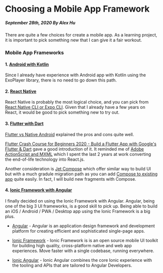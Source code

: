 # Choosing a Mobile App Framework
##### September 28th, 2020 By Alex Hu

There are quite a few choices for create a mobile app. As a learning project, it is important
to pick something new that I can give it a fair workout.

### Mobile App Frameworks

#### 1. [Android with Kotlin](https://developer.android.com/kotlin/)

Since I already have experience with Android app with Kotlin using the ExoPlayer library, there is no
need to go down this path.

#### 2. [React Native](https://reactnative.dev/)

React Native is probably the most logical choice, and you can pick from
[React Native CLI or Expo CLI](https://techstacker.com/react-native-expo-vs-react-native-cli-whats-the-difference/).
Given that I already have a few years on React, it would be good to pick something new to try out.

#### 3. [Flutter with Dart](https://flutter.dev/)

[Flutter vs Native Android](https://www.youtube.com/watch?v=xEA9vw8t4Ho) explained the pros and cons quite well.

[Flutter Crash Course for Beginners 2020 - Build a Flutter App with Google's Flutter & Dart](https://www.youtube.com/watch?v=x0uinJvhNxI)
gave a good introduction of it. It reminded me of
[Adobe ActionScript and MXML](https://help.adobe.com/en_US/FlashPlatform/reference/actionscript/3/index.html)
which I spent the last 2 years at work converting the end-of-life technology into React.js.

Another consideration is [Jet Compose](https://developer.android.com/jetpack/compose) which offer similar way
to build UI but with a much gradule migration path as you can add
[Compose to existing app](https://www.youtube.com/watch?v=PjQdFmiDgwk) quite easily.
In fact, I will build new fragments with Compose.

#### 4. [Ionic Framework with Angular](https://ionicframework.com/docs/angular/overview)

I finally decided on using the Ionic Framework with Angular. Angular, being one of the big 3 UI frameworks,
is a good skill to pick up. Being able to build an iOS / Android / PWA / Desktop app using the Ionic Framework
is a big plus.

- [Angular](https://angular.io/) - Angular is an application design framework and development platform for creating efficient and
sophisticated single-page apps.

- [Ionic Framework](https://ionicframework.com/) - Ionic Framework is is an open source mobile UI toolkit for building high quality,
cross-platform native and web app experiences. Move faster with a single codebase, running everywhere.

- [Ionic Angular](https://ionicframework.com/docs/angular/overview) - Ionic Angular combines the core Ionic experience with the tooling
and APIs that are tailored to Angular Developers.
